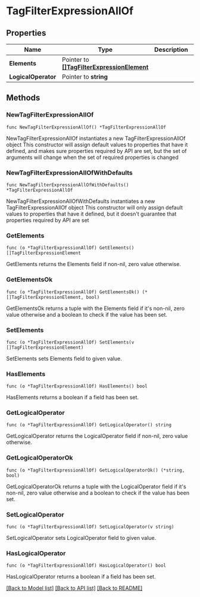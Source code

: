 # TagFilterExpressionAllOf

## Properties

Name | Type | Description | Notes
------------ | ------------- | ------------- | -------------
**Elements** | Pointer to [**[]TagFilterExpressionElement**](TagFilterExpressionElement.md) |  | [optional] 
**LogicalOperator** | Pointer to **string** |  | [optional] 

## Methods

### NewTagFilterExpressionAllOf

`func NewTagFilterExpressionAllOf() *TagFilterExpressionAllOf`

NewTagFilterExpressionAllOf instantiates a new TagFilterExpressionAllOf object
This constructor will assign default values to properties that have it defined,
and makes sure properties required by API are set, but the set of arguments
will change when the set of required properties is changed

### NewTagFilterExpressionAllOfWithDefaults

`func NewTagFilterExpressionAllOfWithDefaults() *TagFilterExpressionAllOf`

NewTagFilterExpressionAllOfWithDefaults instantiates a new TagFilterExpressionAllOf object
This constructor will only assign default values to properties that have it defined,
but it doesn't guarantee that properties required by API are set

### GetElements

`func (o *TagFilterExpressionAllOf) GetElements() []TagFilterExpressionElement`

GetElements returns the Elements field if non-nil, zero value otherwise.

### GetElementsOk

`func (o *TagFilterExpressionAllOf) GetElementsOk() (*[]TagFilterExpressionElement, bool)`

GetElementsOk returns a tuple with the Elements field if it's non-nil, zero value otherwise
and a boolean to check if the value has been set.

### SetElements

`func (o *TagFilterExpressionAllOf) SetElements(v []TagFilterExpressionElement)`

SetElements sets Elements field to given value.

### HasElements

`func (o *TagFilterExpressionAllOf) HasElements() bool`

HasElements returns a boolean if a field has been set.

### GetLogicalOperator

`func (o *TagFilterExpressionAllOf) GetLogicalOperator() string`

GetLogicalOperator returns the LogicalOperator field if non-nil, zero value otherwise.

### GetLogicalOperatorOk

`func (o *TagFilterExpressionAllOf) GetLogicalOperatorOk() (*string, bool)`

GetLogicalOperatorOk returns a tuple with the LogicalOperator field if it's non-nil, zero value otherwise
and a boolean to check if the value has been set.

### SetLogicalOperator

`func (o *TagFilterExpressionAllOf) SetLogicalOperator(v string)`

SetLogicalOperator sets LogicalOperator field to given value.

### HasLogicalOperator

`func (o *TagFilterExpressionAllOf) HasLogicalOperator() bool`

HasLogicalOperator returns a boolean if a field has been set.


[[Back to Model list]](../README.md#documentation-for-models) [[Back to API list]](../README.md#documentation-for-api-endpoints) [[Back to README]](../README.md)


